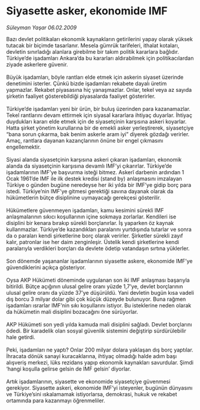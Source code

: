 # Siyasette asker, ekonomide IMF

*Süleyman Yaşar 06.02.2009*

<div class="taraf_structure_2col_1zq">
<div class="margen_n">



 <p>Bazı devlet politikaları ekonomik kaynakların getirilerini yapay olarak yüksek tutacak bir biçimde tasarlanır. Mesela gümrük tarifeleri, ithalat kotaları, devletin sınırladığı alanlara girebilme bir takım politik kararlara bağlıdır. Türkiye’de işadamları Ankara’da bu kararları aldırabilmek için politikacılardan ziyade askerlere güvenir. <br/><br/>Büyük işadamları, böyle rantları elde etmek için askerin siyaset üzerinde denetimini isterler. Çünkü bizde işadamları rekabete dayalı üretim yapmazlar. Rekabet piyasasına hiç yanaşmazlar. Onlar, tekel veya az sayıda şirketin faaliyet gösterebildiği piyasalarda faaliyet gösterirler. <br/><br/>Türkiye’de işadamları yeni bir ürün, bir buluş üzerinden para kazanamazlar. Tekel rantlarını devam ettirmek için siyasal kararlara ihtiyaç duyarlar. İhtiyaç duydukları kararı elde etmek için de siyasetçinin karşısına askeri koyarlar. Hatta şirket yönetim kurullarına bir de emekli asker yerleştirerek, siyasetçiye “bana sorun çıkarma, bak benim askerle aram iyi” diyerek gözdağı verirler. Amaç, rantlara dayanan kazançlarının önüne bir engel çıkmasını engellemektir. <br/><br/>Siyasi alanda siyasetçinin karşısına askeri çıkaran işadamları, ekonomik alanda da siyasetçinin karşısına devamlı IMF’yi çıkarırlar. Türkiye’de işadamlarının IMF’ye başvurma isteği bitmez. Askerî darbenin ardından 1 Ocak 1961’de IMF ile ilk destek kredisi (stand by) anlaşmasını imzalayan Türkiye o günden bugüne neredeyse her iki yılda bir IMF’ye gidip borç para istedi. Türkiye’nin IMF’ye gitmesi gerektiği savına dayanak olarak da hükümetlerin bütçe disiplinine uymayacağı gerekçesi gösterilir. <br/><br/>Hükümetlere güvenmeyen işadamları, kamu kesimini sürekli IMF anlaşmalarının sıkıcı koşullarının içine sokmaya zorlarlar. Kendileri ise disiplini bir kenara bırakıp sürekli borçlanırlar. İş yaparken öz kaynak kullanmazlar. Türkiye’de kazandıkları paralarını yurtdışında tutarlar ve sonra da o paraları kendi şirketlerine borç olarak verirler. Şirketler sürekli zayıf kalır, patronlar ise her daim zenginleşir. Üstelik kendi şirketlerine kendi paralarıyla verdikleri borçları da devlete ödetip vatandaşın sırtına yüklerler. <br/><br/>Son dönemde yaşananlar işadamlarının siyasette askere, ekonomide IMF’ye güvendiklerini açıkça gösteriyor. <br/><br/>Oysa AKP Hükümeti döneminde uygulanan son iki IMF anlaşması başarıyla bitirildi. Bütçe açığının ulusal gelire oranı yüzde 1,7’ye, devlet borçlarının ulusal gelire oranı da yüzde 37’ye düşürüldü. Yani devletin bugün kısa vadeli dış borcu 3 milyar dolar gibi çok küçük düzeyde bulunuyor. Buna rağmen işadamları ısrarlar IMF’nin sıkı koşullarını istiyor. Bu isteklerine neden olarak da hükümetin mali disiplini bozacağını öne sürüyorlar. <br/><br/>AKP Hükümeti son yedi yılda kamuda mali disiplini sağladı. Devlet borçlarını ödedi. Bir karadelik olan sosyal güvenlik sistemini değiştirip sürdürülebilir hale getirdi. <br/><br/>Peki, işadamları ne yaptı? Onlar 200 milyar dolara yaklaşan dış borç yaptılar. İhracata dönük sanayi kuracaklarına, ihtiyaç olmadığı halde adım başı alışveriş merkezi, lüks rezidans yapıp ekonomik kaynakları savurdular. Şimdi ‘hangi koşulla gelirse gelsin de IMF gelsin’ diyorlar. <br/><br/>Artık işadamlarının, siyasette ve ekonomide siyasetçiye güvenmesi gerekiyor. Siyasette askeri, ekonomide IMF’yi isteyenler, bugünün dünyasını ve Türkiye’sini ıskalamamak istiyorlarsa, demokrasi, hukuk ve rekabet ortamında para kazanmayı öğrenmeliler.</p>

<br/>


<div id="taraf_not">
</div>

</div>


</div>
